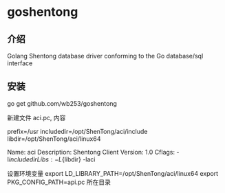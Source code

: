 # goshentong

## 介绍

Golang Shentong database driver conforming to the Go database/sql interface

## 安装
go get github.com/wb253/goshentong

新建文件 aci.pc, 内容

prefix=/usr
includedir=/opt/ShenTong/aci/include
libdir=/opt/ShenTong/aci/linux64

Name: aci
Description: Shentong Client
Version: 1.0
Cflags: -I${includedir}
Libs: -L${libdir} -laci


设置环境变量
export LD_LIBRARY_PATH=/opt/ShenTong/aci/linux64
export PKG_CONFIG_PATH=api.pc 所在目录


